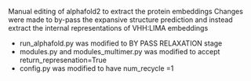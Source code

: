 Manual editing of alphafold2 to extract the protein embeddings 
Changes were made to by-pass the expansive structure prediction and instead extract the internal representations of VHH:LIMA embeddings 
- run_alphafold.py  was modified to BY PASS RELAXATION stage
- modules.py and modules_multimer.py was modified to accept return_represenation=True 
- config.py was modified to have num_recycle =1 

